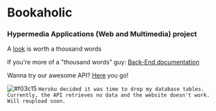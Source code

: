 # Bookaholic
### Hypermedia Applications (Web and Multimedia) project

A [look](https://bookaholic.herokuapp.com) is worth a thousand words

If you're more of a "thousand words" guy: [Back-End documentation](https://bookaholic.herokuapp.com/backend/Documentation%20of%20the%20Backend)

Wanna try our awesome API? [Here](https://bookaholic.herokuapp.com/backend/swaggerui/) you go!

![#f03c15](https://via.placeholder.com/15/f03c15/000000?text=+) `Heroku decided it was time to drop my database tables. Currently, the API retrieves no data and the website doesn't work. Will reupload soon.`
